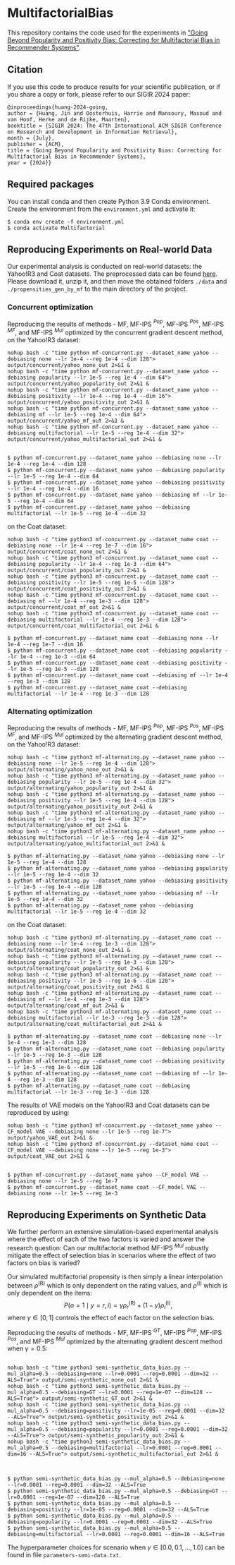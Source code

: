 # MultifactorialBias
This repository contains the code used for the experiments in ["Going Beyond Popularity and Positivity Bias: Correcting for Multifactorial Bias in Recommender Systems"](https://doi.org/10.1145/3626772.3657749).

## Citation
If you use this code to produce results for your scientific publication, or if you share a copy or fork, please refer to our SIGIR 2024 paper:
```
@inproceedings{huang-2024-going,
author = {Huang, Jin and Oosterhuis, Harrie and Mansoury, Masoud and van Hoof, Herke and de Rijke, Maarten},
booktitle = {SIGIR 2024: The 47th International ACM SIGIR Conference on Research and Development in Information Retrieval},
month = {July},
publisher = {ACM},
title = {Going Beyond Popularity and Positivity Bias: Correcting for Multifactorial Bias in Recommender Systems},
year = {2024}}
```

## Required packages
You can install conda and then create Python 3.9 Conda environment. 
Create the environment from the ```environment.yml``` and activate it:
```
$ conda env create -f environment.yml
$ conda activate Multifactorial
```

## Reproducing Experiments on Real-world Data
Our experimental analysis is conducted on real-world datasets: the Yahoo!R3 and Coat datasets. The preprocessed data can be found [here](https://drive.google.com/file/d/1jg9BE7ZoR4ehXifNeaEJx5AVNYRANnr6/view?usp=sharing). Please download it, unzip it, and then move the obtained folders ```./data``` and ```./propensities_gen_by_mf``` to the main directory of the project.

   

### Concurrent optimization
Reproducing the results of methods - MF, MF-IPS $^{Pop}$, MF-IPS $^{Pos}$, MF-IPS $^{MF}$, and MF-IPS $^{Mul}$ optimized by the concurrent gradient descent method, \
on the Yahoo!R3 dataset:
```
nohup bash -c "time python mf-concurrent.py --dataset_name yahoo --debiasing none --lr 1e-4 --reg 1e-4 --dim 128"> output/concurrent/yahoo_none_out 2>&1 &
nohup bash -c "time python mf-concurrent.py --dataset_name yahoo --debiasing popularity --lr 1e-5 --reg 1e-4 --dim 64"> output/concurrent/yahoo_popularity_out 2>&1 &
nohup bash -c "time python mf-concurrent.py --dataset_name yahoo --debiasing positivity --lr 1e-4 --reg 1e-4 --dim 16"> output/concurrent/yahoo_positivity_out 2>&1 &
nohup bash -c "time python mf-concurrent.py --dataset_name yahoo --debiasing mf --lr 1e-5 --reg 1e-4 --dim 64"> output/concurrent/yahoo_mf_out 2>&1 &
nohup bash -c "time python mf-concurrent.py --dataset_name yahoo --debiasing multifactorial --lr 1e-5 --reg 1e-4 --dim 32"> output/concurrent/yahoo_multifactorial_out 2>&1 &


$ python mf-concurrent.py --dataset_name yahoo --debiasing none --lr 1e-4 --reg 1e-4 --dim 128
$ python mf-concurrent.py --dataset_name yahoo --debiasing popularity --lr 1e-5 --reg 1e-4 --dim 64
$ python mf-concurrent.py --dataset_name yahoo --debiasing positivity --lr 1e-4 --reg 1e-4 --dim 16
$ python mf-concurrent.py --dataset_name yahoo --debiasing mf --lr 1e-5 --reg 1e-4 --dim 64
$ python mf-concurrent.py --dataset_name yahoo --debiasing multifactorial --lr 1e-5 --reg 1e-4 --dim 32
```
on the Coat dataset:
```
nohup bash -c "time python3 mf-concurrent.py --dataset_name coat --debiasing none --lr 1e-4 --reg 1e-7 --dim 16"> output/concurrent/coat_none_out 2>&1 &
nohup bash -c "time python3 mf-concurrent.py --dataset_name coat --debiasing popularity --lr 1e-4 --reg 1e-3 --dim 64"> output/concurrent/coat_popularity_out 2>&1 &
nohup bash -c "time python3 mf-concurrent.py --dataset_name coat --debiasing positivity --lr 1e-5 --reg 1e-5 --dim 128"> output/concurrent/coat_positivity_out 2>&1 &
nohup bash -c "time python3 mf-concurrent.py --dataset_name coat --debiasing mf --lr 1e-4 --reg 1e-3 --dim 128"> output/concurrent/coat_mf_out 2>&1 &
nohup bash -c "time python3 mf-concurrent.py --dataset_name coat --debiasing multifactorial --lr 1e-4 --reg 1e-3 --dim 128"> output/concurrent/coat_multifactorial_out 2>&1 &

$ python mf-concurrent.py --dataset_name coat --debiasing none --lr 1e-4 --reg 1e-7 --dim 16
$ python mf-concurrent.py --dataset_name coat --debiasing popularity --lr 1e-4 --reg 1e-3 --dim 64
$ python mf-concurrent.py --dataset_name coat --debiasing positivity --lr 1e-5 --reg 1e-5 --dim 128
$ python mf-concurrent.py --dataset_name coat --debiasing mf --lr 1e-4 --reg 1e-3 --dim 128
$ python mf-concurrent.py --dataset_name coat --debiasing multifactorial --lr 1e-4 --reg 1e-3 --dim 128
```

### Alternating optimization


Reproducing the results of methods - MF, MF-IPS $^{Pop}$, MF-IPS $^{Pos}$, MF-IPS $^{MF}$, and MF-IPS $^{Mul}$ optimized by the alternating gradient descent method, \
on the Yahoo!R3 dataset:
```
nohup bash -c "time python3 mf-alternating.py --dataset_name yahoo --debiasing none --lr 1e-5 --reg 1e-4 --dim 128"> output/alternating/yahoo_none_out 2>&1 &
nohup bash -c "time python3 mf-alternating.py --dataset_name yahoo --debiasing popularity --lr 1e-5 --reg 1e-4 --dim 32"> output/alternating/yahoo_popularity_out 2>&1 &
nohup bash -c "time python3 mf-alternating.py --dataset_name yahoo --debiasing positivity --lr 1e-5 --reg 1e-4 --dim 128"> output/alternating/yahoo_positivity_out 2>&1 &
nohup bash -c "time python3 mf-alternating.py --dataset_name yahoo --debiasing mf --lr 1e-5 --reg 1e-4 --dim 32"> output/alternating/yahoo_mf_out 2>&1 &
nohup bash -c "time python3 mf-alternating.py --dataset_name yahoo --debiasing multifactorial --lr 1e-5 --reg 1e-4 --dim 32"> output/alternating/yahoo_multifactorial_out 2>&1 &

$ python mf-alternating.py --dataset_name yahoo --debiasing none --lr 1e-5 --reg 1e-4 --dim 128
$ python mf-alternating.py --dataset_name yahoo --debiasing popularity --lr 1e-5 --reg 1e-4 --dim 32
$ python mf-alternating.py --dataset_name yahoo --debiasing positivity --lr 1e-5 --reg 1e-4 --dim 128
$ python mf-alternating.py --dataset_name yahoo --debiasing mf --lr 1e-5 --reg 1e-4 --dim 32
$ python mf-alternating.py --dataset_name yahoo --debiasing multifactorial --lr 1e-5 --reg 1e-4 --dim 32
```
on the Coat dataset:
```
nohup bash -c "time python3 mf-alternating.py --dataset_name coat --debiasing none --lr 1e-4 --reg 1e-3 --dim 128"> output/alternating/coat_none_out 2>&1 &
nohup bash -c "time python3 mf-alternating.py --dataset_name coat --debiasing popularity --lr 1e-5 --reg 1e-3 --dim 128"> output/alternating/coat_popularity_out 2>&1 &
nohup bash -c "time python3 mf-alternating.py --dataset_name coat --debiasing positivity --lr 1e-5 --reg 1e-6 --dim 128"> output/alternating/coat_positivity_out 2>&1 &
nohup bash -c "time python3 mf-alternating.py --dataset_name coat --debiasing mf --lr 1e-4 --reg 1e-3 --dim 128"> output/alternating/coat_mf_out 2>&1 &
nohup bash -c "time python3 mf-alternating.py --dataset_name coat --debiasing multifactorial --lr 1e-3 --reg 1e-3 --dim 128"> output/alternating/coat_multifactorial_out 2>&1 &

$ python mf-alternating.py --dataset_name coat --debiasing none --lr 1e-4 --reg 1e-3 --dim 128
$ python mf-alternating.py --dataset_name coat --debiasing popularity --lr 1e-5 --reg 1e-3 --dim 128
$ python mf-alternating.py --dataset_name coat --debiasing positivity --lr 1e-5 --reg 1e-6 --dim 128
$ python mf-alternating.py --dataset_name coat --debiasing mf --lr 1e-4 --reg 1e-3 --dim 128
$ python mf-alternating.py --dataset_name coat --debiasing multifactorial --lr 1e-3 --reg 1e-3 --dim 128
```


<!-- ### RQ2: How do varying smoothing parameters and our alternating gradient descent approach affect our multifactorial method? -->

The results of VAE models on the Yahoo!R3 and Coat datasets can be reproduced by using:
```
nohup bash -c "time python3 mf-concurrent.py --dataset_name yahoo --CF_model VAE --debiasing none --lr 1e-5 --reg 1e-7"> output/yahoo_VAE_out 2>&1 &
nohup bash -c "time python3 mf-concurrent.py --dataset_name coat --CF_model VAE --debiasing none --lr 1e-5 --reg 1e-3"> output/coat_VAE_out 2>&1 &


$ python mf-concurrent.py --dataset_name yahoo --CF_model VAE --debiasing none --lr 1e-5 --reg 1e-7
$ python mf-concurrent.py --dataset_name coat --CF_model VAE --debiasing none --lr 1e-5 --reg 1e-3
```

## Reproducing Experiments on Synthetic Data
We further perform an extensive simulation-based experimental analysis where the effect of each of the two factors is varied and answer the research question: Can our multifactorial method MF-IPS $^{Mul}$ robustly mitigate the effect of selection bias in scenarios where the effect of two factors on bias is varied?

Our simulated multifactorial propensity is then simply a linear interpolation between $\rho^{(\text{R})}$ which is only dependent on the rating values, and $\rho^{(\text{I})}$ which is only dependent on the items: $$P(o=1 \mid y=r, i) = \gamma \rho^{(\text{R})}_r + (1 - \gamma) \rho^{(\text{I})}_i,$$
where $\gamma \in [0, 1]$ controls the effect of each factor on the selection bias.

Reproducing the results of methods - MF, MF-IPS $^{GT}$, MF-IPS $^{Pop}$, MF-IPS $^{Pos}$, and MF-IPS $^{Mul}$ optimized by the alternating gradient descent method when $\gamma = 0.5$:

```

nohup bash -c "time python3 semi-synthetic_data_bias.py --mul_alpha=0.5 --debiasing=none --lr=0.0001 --reg=0.0001 --dim=32 --ALS=True"> output/semi-synthetic_none_out 2>&1 &
nohup bash -c "time python3 semi-synthetic_data_bias.py --mul_alpha=0.5 --debiasing=GT --lr=0.0001 --reg=1e-07 --dim=128 --ALS=True"> output/semi-synthetic_GT_out 2>&1 &
nohup bash -c "time python3 semi-synthetic_data_bias.py --mul_alpha=0.5 --debiasing=positivity --lr=1e-05 --reg=0.0001 --dim=32 --ALS=True"> output/semi-synthetic_positivity_out 2>&1 &
nohup bash -c "time python3 semi-synthetic_data_bias.py --mul_alpha=0.5 --debiasing=popularity --lr=0.0001 --reg=0.0001 --dim=32 --ALS=True"> output/semi-synthetic_popularity_out 2>&1 &
nohup bash -c "time python3 semi-synthetic_data_bias.py --mul_alpha=0.5 --debiasing=multifactorial --lr=0.0001 --reg=0.0001 --dim=16 --ALS=True"> output/semi-synthetic_multifactorial_out 2>&1 &



$ python semi-synthetic_data_bias.py --mul_alpha=0.5 --debiasing=none --lr=0.0001 --reg=0.0001 --dim=32 --ALS=True
$ python semi-synthetic_data_bias.py --mul_alpha=0.5 --debiasing=GT --lr=0.0001 --reg=1e-07 --dim=128 --ALS=True
$ python semi-synthetic_data_bias.py --mul_alpha=0.5 --debiasing=positivity --lr=1e-05 --reg=0.0001 --dim=32 --ALS=True
$ python semi-synthetic_data_bias.py --mul_alpha=0.5 --debiasing=popularity --lr=0.0001 --reg=0.0001 --dim=32 --ALS=True
$ python semi-synthetic_data_bias.py --mul_alpha=0.5 --debiasing=multifactorial --lr=0.0001 --reg=0.0001 --dim=16 --ALS=True
```
The hyperparameter choices for scenario when $\gamma \in [0.0, 0.1, \ldots, 1.0]$ can be found in file ```parameters-semi-data.txt```.